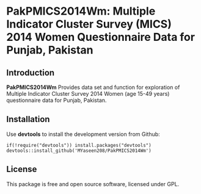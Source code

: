 # PakPMICS2014Wm: Multiple Indicator Cluster Survey (MICS) 2014 Women Questionnaire Data for Punjab, Pakistan
## Introduction

**PakPMICS2014Wm** Provides data set and function for exploration of Multiple Indicator Cluster Survey 2014 Women (age 15-49 years) questionnaire data for Punjab, Pakistan.

## Installation
Use **devtools** to install the development version from Github:

```{r}
if(!require("devtools")) install.packages("devtools")
devtools::install_github('MYaseen208/PakPMICS2014Wm')
```

## License
This package is free and open source software, licensed under GPL.
